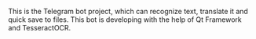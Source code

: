 This is the Telegram bot project, which can recognize text, translate it and quick save to files.
This bot is developing with the help of Qt Framework and TesseractOCR.
